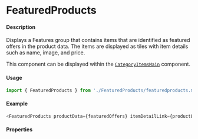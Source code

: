 # FeaturedProducts

#### Description

Displays a Features group that contains items that are identified as featured offers in the product data. The items are displayed as tiles with item details such as name, image, and price.

This component can be displayed within the [`CategoryItemsMain`](../CategoryItems/README.md) component.

#### Usage

```js
import { FeaturedProducts } from './FeaturedProducts/featuredproducts.main';
```

#### Example

```js
<FeaturedProducts productData={featuredOffers} itemDetailLink={productLinks.itemDetail} />
```

#### Properties

<!-- PROPS -->

